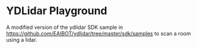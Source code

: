 # YDLidar Playground

A modified version of the ydlidar SDK sample in https://github.com/EAIBOT/ydlidar/tree/master/sdk/samples to
scan a room using a lidar.
